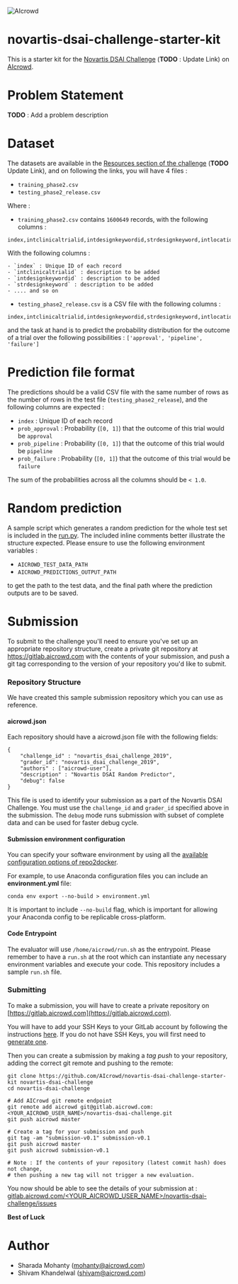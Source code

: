 ![AIcrowd](https://s3.eu-central-1.amazonaws.com/aicrowd-static/misc/AIcrowd-flat.png)
# novartis-dsai-challenge-starter-kit

This is a starter kit for the [Novartis DSAI Challenge](#) (**TODO** : Update Link) on 
[AIcrowd](https://www.aicrowd.com).

# Problem Statement
**TODO** : Add a problem description

# Dataset
The datasets are available in the [Resources section of the challenge](#) (**TODO** Update Link), and on following the links, you will have 4 files : 

* `training_phase2.csv`
* `testing_phase2_release.csv`

Where : 

* `training_phase2.csv` contains `1600649` records, with the following columns : 
```
index,intclinicaltrialid,intdesignkeywordid,strdesignkeyword,intlocationid,strlocation,intregulatorystatusid,strregulatorystatus,intterminationreasonid,strterminationreason,inttherapeuticareaid,strtherapeuticarea,inttrialstatusid,strtrialstatus,intactualaccrual,inttargetaccrual,intdrugnameid,drugname,strsponsor,intsponsorid,introuteid,route_description,intmediumid,medium_description,dataset,intphaseendyear,outcome,intoutcomeyear,intyearlaunched,intmaxendyear
```

With the following columns : 

    - `index` : Unique ID of each record
    - `intclinicaltrialid` : description to be added
    - `intdesignkeywordid` : description to be added
    - `strdesignkeyword` : description to be added
    - .... and so on 


* `testing_phase2_release.csv` is a CSV file with the following columns : 
```
index,intclinicaltrialid,intdesignkeywordid,strdesignkeyword,intlocationid,strlocation,intregulatorystatusid,strregulatorystatus,intterminationreasonid,strterminationreason,inttherapeuticareaid,strtherapeuticarea,inttrialstatusid,strtrialstatus,intactualaccrual,inttargetaccrual,intdrugnameid,drugname,strsponsor,intsponsorid,introuteid,route_description,intmediumid,medium_description,dataset,intphaseendyear,intoutcomeyear,intyearlaunched,intmaxendyear
```

and the task at hand is to predict the probability distribution for the outcome of a trial over the following possibilities : `['approval', 'pipeline', 'failure']`

# Prediction file format
The predictions should be a valid CSV file with the same number of rows as the number of rows in the test file (`testing_phase2_release`), and the following columns are expected : 
- `index` : Unique ID of each record
- `prob_approval` : Probability (`[0, 1]`) that the outcome of this trial would be `approval`
- `prob_pipeline` : Probability (`[0, 1]`) that the outcome of this trial would be `pipeline`
- `prob_failure` : Probability (`[0, 1]`) that the outcome of this trial would be `failure`

The sum of the probabilities across all the columns should be `< 1.0`.

# Random prediction
A sample script which generates a random prediction for the whole test set is included in the [run.py](run.py). The included inline comments better illustrate the structure expected. Please ensure to use the following environment variables : 

* `AICROWD_TEST_DATA_PATH`
* `AICROWD_PREDICTIONS_OUTPUT_PATH`

to get the path to the test data, and the final path where the prediction outputs are to be saved. 


# Submission

To submit to the challenge you'll need to ensure you've set up an appropriate repository structure, create a private git repository at https://gitlab.aicrowd.com with the contents of your submission, and push a git tag corresponding to the version of your repository you'd like to submit.

### Repository Structure

We have created this sample submission repository which you can use as reference.

#### aicrowd.json
Each repository should have a aicrowd.json file with the following fields:

```
{
    "challenge_id" : "novartis_dsai_challenge_2019",
    "grader_id": "novartis_dsai_challenge_2019",
    "authors" : ["aicrowd-user"],
    "description" : "Novartis DSAI Random Predictor",
    "debug": false
}
```

This file is used to identify your submission as a part of the Novartis DSAI Challenge.  You must use the `challenge_id` and `grader_id` specified above in the submission. The `debug` mode runs submission with subset of complete data and can be used for faster debug cycle. 

#### Submission environment configuration

You can specify your software environment by using all the [available configuration options of repo2docker](https://repo2docker.readthedocs.io/en/latest/config_files.html).

For example, to use Anaconda configuration files you can include an **environment.yml** file:
```
conda env export --no-build > environment.yml
```

It is important to include `--no-build` flag, which is important for allowing your Anaconda config to be replicable cross-platform.

#### Code Entrypoint

The evaluator will use `/home/aicrowd/run.sh` as the entrypoint. Please remember to have a `run.sh` at the root which can instantiate any necessary environment variables and execute your code. This repository includes a sample `run.sh` file.

### Submitting 
To make a submission, you will have to create a private repository on [https://gitlab.aicrowd.com](https://gitlab.aicrowd.com).

You will have to add your SSH Keys to your GitLab account by following the instructions [here](https://docs.gitlab.com/ee/gitlab-basics/create-your-ssh-keys.html).
If you do not have SSH Keys, you will first need to [generate one](https://docs.gitlab.com/ee/ssh/README.html#generating-a-new-ssh-key-pair).

Then you can create a submission by making a *tag push* to your repository, adding the correct git remote and pushing to the remote:

```
git clone https://github.com/AIcrowd/novartis-dsai-challenge-starter-kit novartis-dsai-challenge
cd novartis-dsai-challenge

# Add AICrowd git remote endpoint
git remote add aicrowd git@gitlab.aicrowd.com:<YOUR_AICROWD_USER_NAME>/novartis-dsai-challenge.git
git push aicrowd master

# Create a tag for your submission and push
git tag -am "submission-v0.1" submission-v0.1
git push aicrowd master
git push aicrowd submission-v0.1

# Note : If the contents of your repository (latest commit hash) does not change, 
# then pushing a new tag will not trigger a new evaluation.
```
You now should be able to see the details of your submission at : 
[gitlab.aicrowd.com/<YOUR_AICROWD_USER_NAME>/novartis-dsai-challenge/issues](https://gitlab.aicrowd.com/<YOUR_AICROWD_USER_NAME>/novartis-dsai-challenge/issues)

**Best of Luck**

# Author
* Sharada Mohanty (mohanty@aicrowd.com)
* Shivam Khandelwal (shivam@aicrowd.com)
